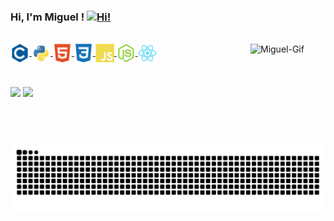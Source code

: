 ### Hi, I'm Miguel ! <a href="#"><img src="https://user-images.githubusercontent.com/1303154/88677602-1635ba80-d120-11ea-84d8-d263ba5fc3c0.gif" width="20px" height="20px" alt="Hi!"></a>
<!--h1 align="center"></h1-->

<!-- [https://github.com/anuraghazra/github-readme-stats/blob/master/themes/README.md] -->
<!--div align="center">
  <a href="#">
     <img weight="80em" height="180em" src="https://miguel-stats.vercel.app/api?username=18Miguel&show_icons=true&bg_color=0d1117&hide_border=true&title_color=8f81c4&text_color=ffffff&icon_color=8f81c4&border_color=63a6fc&include_all_commits=true&count_private=true"/>
  </a>
  <a href="https://bit.ly/3yZoaT6">
    <img height="180em" src="https://miguel-stats.vercel.app/api/top-langs/?username=18Miguel&layout=compact&bg_color=0d1117&hide_border=true&title_color=8f81c4&text_color=fff&icon_color=8f81c4&border_color=63a6fc&langs_count=10"/>
  </a>
</div-->

<div style="display: inline_block;"><br>
  <a href="#">
    <!-- <img align="center" alt="Miguel-" height="30" width="30" src="#"/> -->
    <img align="center" alt="Miguel-C" height="30" width="30" src="https://raw.githubusercontent.com/devicons/devicon/master/icons/c/c-plain.svg"/>
    <img align="center" alt="Miguel-Python" height="30" width="30" src="https://raw.githubusercontent.com/devicons/devicon/master/icons/python/python-original.svg"/>
    <img align="center" alt="Miguel-HTML" height="30" width="30" src="https://raw.githubusercontent.com/devicons/devicon/master/icons/html5/html5-plain.svg"/>
    <img align="center" alt="Miguel-CSS" height="30" width="30" src="https://raw.githubusercontent.com/devicons/devicon/master/icons/css3/css3-plain.svg"/>
    <img align="center" alt="Miguel-JS" height="30" width="30" src="https://raw.githubusercontent.com/devicons/devicon/master/icons/javascript/javascript-plain.svg"/>
    <img align="center" alt="Miguel-NodeJS" height="30" width="30" src="https://raw.githubusercontent.com/devicons/devicon/master/icons/nodejs/nodejs-plain.svg"/>
    <img align="center" alt="Miguel-ReactJS" height="30" width="30" src="https://raw.githubusercontent.com/devicons/devicon/master/icons/react/react-original.svg"/>
    <img align="right" alt="Miguel-Gif" height="160" width="120" src="https://cdn.discordapp.com/attachments/849222404206100510/887358233738633246/Miguel-Gif.gif"/>
  </a>
</div>

#

<div>
  <a href = "mailto:miguel.ferreira.neves.pro@gmail.com"><img src="https://img.shields.io/badge/Gmail-D14836?style=for-the-badge&logo=gmail&logoColor=white" target="_blank"></a>
  <a href="https://www.linkedin.com/in/miguel-neves-8a4ba8220/" target="_blank"><img src="https://img.shields.io/badge/-LinkedIn-%230077B5?style=for-the-badge&logo=linkedin&logoColor=white"></a>


  ![Snake animation](https://github.com/18Miguel/18Miguel/blob/output/github-contribution-grid-snake.svg)
</div>
  
##
